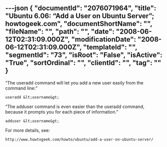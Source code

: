 ---json
{
  "documentId": "2076071964",
  "title": "Ubuntu 6.06: “Add a User on Ubuntu Server”; howtogeek.com",
  "documentShortName": "",
  "fileName": "",
  "path": "",
  "date": "2008-06-12T02:31:09.000Z",
  "modificationDate": "2008-06-12T02:31:09.000Z",
  "templateId": "",
  "segmentId": "73",
  "isRoot": "False",
  "isActive": "True",
  "sortOrdinal": "",
  "clientId": "",
  "tag": ""
}
---

“The useradd command will let you add a new user easily from the command line:”

    useradd &lt;username&gt;

“The adduser command is even easier than the useradd command, because it prompts you for each piece of information.”

    adduser &lt;username&gt;

For more details, see:

    http://www.howtogeek.com/howto/ubuntu/add-a-user-on-ubuntu-server/
